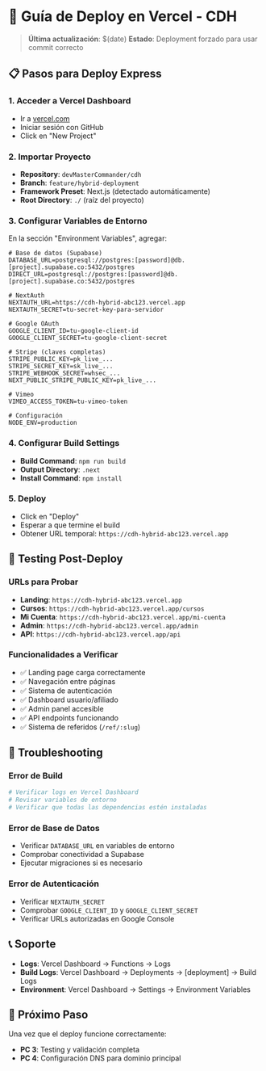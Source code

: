 # 🚀 Guía de Deploy en Vercel - CDH

> **Última actualización**: $(date)
> **Estado**: Deployment forzado para usar commit correcto

## 📋 Pasos para Deploy Express

### 1. Acceder a Vercel Dashboard
- Ir a [vercel.com](https://vercel.com)
- Iniciar sesión con GitHub
- Click en "New Project"

### 2. Importar Proyecto
- **Repository**: `devMasterCommander/cdh`
- **Branch**: `feature/hybrid-deployment`
- **Framework Preset**: Next.js (detectado automáticamente)
- **Root Directory**: `./` (raíz del proyecto)

### 3. Configurar Variables de Entorno

En la sección "Environment Variables", agregar:

```env
# Base de datos (Supabase)
DATABASE_URL=postgresql://postgres:[password]@db.[project].supabase.co:5432/postgres
DIRECT_URL=postgresql://postgres:[password]@db.[project].supabase.co:5432/postgres

# NextAuth
NEXTAUTH_URL=https://cdh-hybrid-abc123.vercel.app
NEXTAUTH_SECRET=tu-secret-key-para-servidor

# Google OAuth
GOOGLE_CLIENT_ID=tu-google-client-id
GOOGLE_CLIENT_SECRET=tu-google-client-secret

# Stripe (claves completas)
STRIPE_PUBLIC_KEY=pk_live_...
STRIPE_SECRET_KEY=sk_live_...
STRIPE_WEBHOOK_SECRET=whsec_...
NEXT_PUBLIC_STRIPE_PUBLIC_KEY=pk_live_...

# Vimeo
VIMEO_ACCESS_TOKEN=tu-vimeo-token

# Configuración
NODE_ENV=production
```

### 4. Configurar Build Settings
- **Build Command**: `npm run build`
- **Output Directory**: `.next`
- **Install Command**: `npm install`

### 5. Deploy
- Click en "Deploy"
- Esperar a que termine el build
- Obtener URL temporal: `https://cdh-hybrid-abc123.vercel.app`

## 🧪 Testing Post-Deploy

### URLs para Probar
- **Landing**: `https://cdh-hybrid-abc123.vercel.app`
- **Cursos**: `https://cdh-hybrid-abc123.vercel.app/cursos`
- **Mi Cuenta**: `https://cdh-hybrid-abc123.vercel.app/mi-cuenta`
- **Admin**: `https://cdh-hybrid-abc123.vercel.app/admin`
- **API**: `https://cdh-hybrid-abc123.vercel.app/api`

### Funcionalidades a Verificar
- ✅ Landing page carga correctamente
- ✅ Navegación entre páginas
- ✅ Sistema de autenticación
- ✅ Dashboard usuario/afiliado
- ✅ Admin panel accesible
- ✅ API endpoints funcionando
- ✅ Sistema de referidos (`/ref/:slug`)

## 🔧 Troubleshooting

### Error de Build
```bash
# Verificar logs en Vercel Dashboard
# Revisar variables de entorno
# Verificar que todas las dependencias estén instaladas
```

### Error de Base de Datos
- Verificar `DATABASE_URL` en variables de entorno
- Comprobar conectividad a Supabase
- Ejecutar migraciones si es necesario

### Error de Autenticación
- Verificar `NEXTAUTH_SECRET`
- Comprobar `GOOGLE_CLIENT_ID` y `GOOGLE_CLIENT_SECRET`
- Verificar URLs autorizadas en Google Console

## 📞 Soporte

- **Logs**: Vercel Dashboard → Functions → Logs
- **Build Logs**: Vercel Dashboard → Deployments → [deployment] → Build Logs
- **Environment**: Vercel Dashboard → Settings → Environment Variables

## 🎯 Próximo Paso

Una vez que el deploy funcione correctamente:
- **PC 3**: Testing y validación completa
- **PC 4**: Configuración DNS para dominio principal

